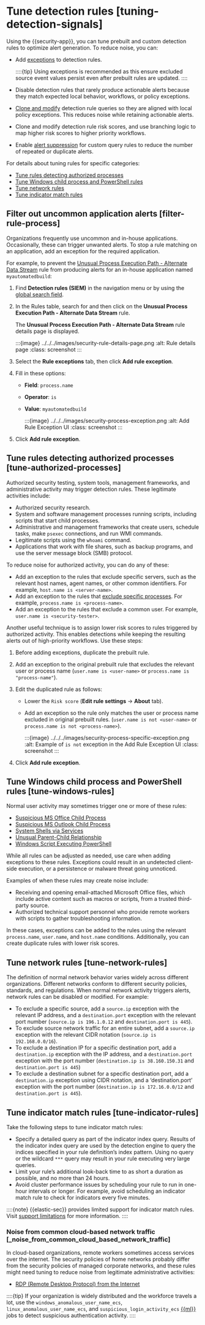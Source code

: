# Tune detection rules [tuning-detection-signals]

Using the {{security-app}}, you can tune prebuilt and custom detection rules to optimize alert generation. To reduce noise, you can:

* Add [exceptions](../../../solutions/security/detect-and-alert/add-manage-exceptions.md) to detection rules.

    ::::{tip}
    Using exceptions is recommended as this ensure excluded source event values persist even after prebuilt rules are updated.
    ::::

* Disable detection rules that rarely produce actionable alerts because they match expected local behavior, workflows, or policy exceptions.
* [Clone and modify](../../../solutions/security/detect-and-alert/manage-detection-rules.md#manage-rules-ui) detection rule queries so they are aligned with local policy exceptions. This reduces noise while retaining actionable alerts.
* Clone and modify detection rule risk scores, and use branching logic to map higher risk scores to higher priority workflows.
* Enable [alert suppression](../../../solutions/security/detect-and-alert/suppress-detection-alerts.md) for custom query rules to reduce the number of repeated or duplicate alerts.

For details about tuning rules for specific categories:

* [Tune rules detecting authorized processes](../../../solutions/security/detect-and-alert/tune-detection-rules.md#tune-authorized-processes)
* [Tune Windows child process and PowerShell rules](../../../solutions/security/detect-and-alert/tune-detection-rules.md#tune-windows-rules)
* [Tune network rules](../../../solutions/security/detect-and-alert/tune-detection-rules.md#tune-network-rules)
* [Tune indicator match rules](../../../solutions/security/detect-and-alert/tune-detection-rules.md#tune-indicator-rules)


## Filter out uncommon application alerts [filter-rule-process]

Organizations frequently use uncommon and in-house applications. Occasionally, these can trigger unwanted alerts. To stop a rule matching on an application, add an exception for the required application.

For example, to prevent the [Unusual Process Execution Path - Alternate Data Stream](https://www.elastic.co/guide/en/security/current/unusual-process-execution-path-alternate-data-stream.html) rule from producing alerts for an in-house application named `myautomatedbuild`:

1. Find **Detection rules (SIEM)** in the navigation menu or by using the [global search field](../../../explore-analyze/find-and-organize/find-apps-and-objects.md).
2. In the Rules table, search for and then click on the **Unusual Process Execution Path - Alternate Data Stream** rule.

    The **Unusual Process Execution Path - Alternate Data Stream** rule details page is displayed.

    :::{image} ../../../images/security-rule-details-page.png
    :alt: Rule details page
    :class: screenshot
    :::

3. Select the **Rule exceptions** tab, then click **Add rule exception**.
4. Fill in these options:

    * **Field**: `process.name`
    * **Operator**: `is`
    * **Value**: `myautomatedbuild`

        :::{image} ../../../images/security-process-exception.png
        :alt: Add Rule Exception UI
        :class: screenshot
        :::

5. Click **Add rule exception**.


## Tune rules detecting authorized processes [tune-authorized-processes]

Authorized security testing, system tools, management frameworks, and administrative activity may trigger detection rules. These legitimate activities include:

* Authorized security research.
* System and software management processes running scripts, including scripts that start child processes.
* Administrative and management frameworks that create users, schedule tasks, make `psexec` connections, and run WMI commands.
* Legitimate scripts using the `whoami` command.
* Applications that work with file shares, such as backup programs, and use the server message block (SMB) protocol.

To reduce noise for authorized activity, you can do any of these:

* Add an exception to the rules that exclude specific servers, such as the relevant host names, agent names, or other common identifiers. For example, `host.name is <server-name>`.
* Add an exception to the rules that [exclude specific processes](../../../solutions/security/detect-and-alert/tune-detection-rules.md#filter-rule-process). For example, `process.name is <process-name>`.
* Add an exception to the rules that exclude a common user. For example, `user.name is <security-tester>`.

Another useful technique is to assign lower risk scores to rules triggered by authorized activity. This enables detections while keeping the resulting alerts out of high-priority workflows. Use these steps:

1. Before adding exceptions, duplicate the prebuilt rule.
2. Add an exception to the original prebuilt rule that excludes the relevant user or process name (`user.name is <user-name>` or `process.name is "process-name"`).
3. Edit the duplicated rule as follows:

    * Lower the `Risk score` (**Edit rule settings** → **About** tab).
    * Add an exception so the rule only matches the user or process name excluded in original prebuilt rules. (`user.name is not <user-name>` or `process.name is not <process-name>`).

        :::{image} ../../../images/security-process-specific-exception.png
        :alt: Example of `is not` exception in the Add Rule Exception UI
        :class: screenshot
        :::

4. Click **Add rule exception**.


## Tune Windows child process and PowerShell rules [tune-windows-rules]

Normal user activity may sometimes trigger one or more of these rules:

* [Suspicious MS Office Child Process](https://www.elastic.co/guide/en/security/current/suspicious-ms-office-child-process.html)
* [Suspicious MS Outlook Child Process](https://www.elastic.co/guide/en/security/current/suspicious-ms-outlook-child-process.html)
* [System Shells via Services](https://www.elastic.co/guide/en/security/current/system-shells-via-services.html)
* [Unusual Parent-Child Relationship](https://www.elastic.co/guide/en/security/current/unusual-parent-child-relationship.html)
* [Windows Script Executing PowerShell](https://www.elastic.co/guide/en/security/current/windows-script-executing-powershell.html)

While all rules can be adjusted as needed, use care when adding exceptions to these rules. Exceptions could result in an undetected client-side execution, or a persistence or malware threat going unnoticed.

Examples of when these rules may create noise include:

* Receiving and opening email-attached Microsoft Office files, which include active content such as macros or scripts, from a trusted third-party source.
* Authorized technical support personnel who provide remote workers with scripts to gather troubleshooting information.

In these cases, exceptions can be added to the rules using the relevant `process.name`, `user.name`, and `host.name` conditions. Additionally, you can create duplicate rules with lower risk scores.


## Tune network rules [tune-network-rules]

The definition of normal network behavior varies widely across different organizations. Different networks conform to different security policies, standards, and regulations. When normal network activity triggers alerts, network rules can be disabled or modified. For example:

* To exclude a specific source, add a `source.ip` exception with the relevant IP address, and a `destination.port` exception with the relevant port number (`source.ip is 196.1.0.12` and `destination.port is 445`).
* To exclude source network traffic for an entire subnet, add a `source.ip` exception with the relevant CIDR notation (`source.ip is 192.168.0.0/16`).
* To exclude a destination IP for a specific destination port, add a `destination.ip` exception with the IP address, and a `destination.port` exception with the port number (`destination.ip is 38.160.150.31` and `destination.port is 445`)
* To exclude a destination subnet for a specific destination port, add a `destination.ip` exception using CIDR notation, and a ‘destination.port’ exception with the port number (`destination.ip is 172.16.0.0/12` and `destination.port is 445`).


## Tune indicator match rules [tune-indicator-rules]

Take the following steps to tune indicator match rules:

* Specify a detailed query as part of the indicator index query. Results of the indicator index query are used by the detection engine to query the indices specified in your rule definition’s index pattern. Using no query or the wildcard `***` query may result in your rule executing very large queries.
* Limit your rule’s additional look-back time to as short a duration as possible, and no more than 24 hours.
* Avoid cluster performance issues by scheduling your rule to run in one-hour intervals or longer. For example, avoid scheduling an indicator match rule to check for indicators every five minutes.

::::{note}
{{elastic-sec}} provides limited support for indicator match rules. Visit [support limitations](../../../solutions/security/detect-and-alert.md#support-indicator-rules) for more information.
::::



### Noise from common cloud-based network traffic [_noise_from_common_cloud_based_network_traffic]

In cloud-based organizations, remote workers sometimes access services over the internet. The security policies of home networks probably differ from the security policies of managed corporate networks, and these rules might need tuning to reduce noise from legitimate administrative activities:

* [RDP (Remote Desktop Protocol) from the Internet](https://www.elastic.co/guide/en/security/current/rdp-remote-desktop-protocol-from-the-internet.html)

::::{tip}
If your organization is widely distributed and the workforce travels a lot, use the `windows_anomalous_user_name_ecs`, `linux_anomalous_user_name_ecs`, and `suspicious_login_activity_ecs` [{{ml}}](../../../solutions/security/advanced-entity-analytics/anomaly-detection.md) jobs to detect suspicious authentication activity.
::::


